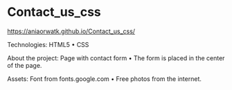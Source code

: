 # Contact_us_css

https://aniaorwatk.github.io/Contact_us_css/

Technologies: HTML5 • CSS

About the project: Page with contact form • The form is placed in the center of the page.

Assets: Font from fonts.google.com • Free photos from the internet.
